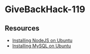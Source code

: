 # GiveBackHack-119

## Resources

- [Installing NodeJS on Ubuntu][nodesjs-nginx-ubuntu]
- [Installing MySQL on Ubuntu][mysql-ubuntu]

<!--
    LINKS
-->

[nodesjs-nginx-ubuntu]: https://www.digitalocean.com/community/tutorials/how-to-set-up-a-node-js-application-for-production-on-ubuntu-20-04
[mysql-ubuntu]: https://www.digitalocean.com/community/tutorials/how-to-install-mysql-on-ubuntu-20-04